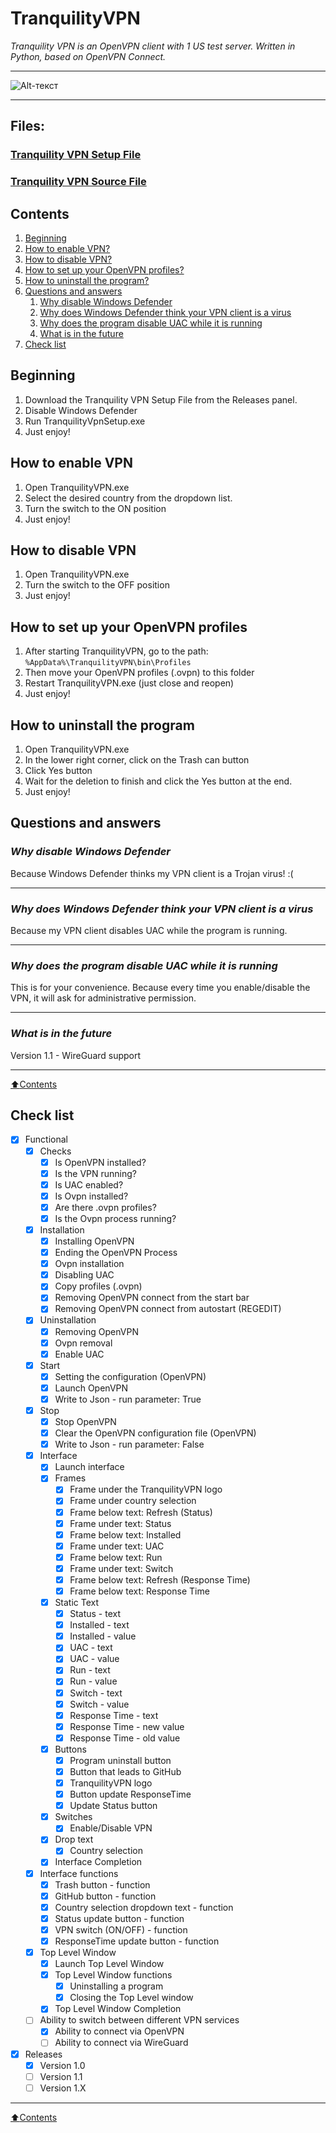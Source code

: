 # **TranquilityVPN**
*Tranquility VPN is an OpenVPN client with 1 US test server. Written in Python, based on OpenVPN Connect.*

____
![Alt-текст](https://i.ibb.co/1RNd4BC/Tranquillity-Studo.png "Tranquility Studio")
____
## **Files:**
### [Tranquility VPN Setup File](https://github.com/TeaGG2020/TranquilityVPN/releases/tag/SetupFile)
### [Tranquility VPN Source File](https://github.com/TeaGG2020/TranquilityVPN/releases/tag/SourceFile)  
## **Contents** 

1. [Beginning](#Beginning)
2. [How to enable VPN?](#How-to-enable-VPN)
3. [How to disable VPN?](#How-to-disable-VPN)
4. [How to set up your OpenVPN profiles?](#How-to-set-up-your-OpenVPN-profiles)
5. [How to uninstall the program?](#How-to-uninstall-the-program)
6. [Questions and answers](#Questions-and-answers)
    1. [Why disable Windows Defender](#Why-disable-Windows-Defender)
    2. [Why does Windows Defender think your VPN client is a virus](#Why-does-Windows-Defender-think-your-VPN-client-is-a-virus)
    3. [Why does the program disable UAC while it is running](#Why-does-the-program-disable-UAC-while-it-is-running)
    4. [What is in the future](#What-is-in-the-future)
8. [Check list](#Check-list)
## **Beginning**
1. Download the Tranquility VPN Setup File from the Releases panel.
2. Disable Windows Defender
3. Run TranquilityVpnSetup.exe
4. Just enjoy!
## **How to enable VPN**
1. Open TranquilityVPN.exe
2. Select the desired country from the dropdown list.
3. Turn the switch to the ON position
4. Just enjoy!
## **How to disable VPN**
1. Open TranquilityVPN.exe
2. Turn the switch to the OFF position
3. Just enjoy!
## **How to set up your OpenVPN profiles**
1. After starting TranquilityVPN, go to the path:  
```%AppData%\TranquilityVPN\bin\Profiles```  
2. Then move your OpenVPN profiles (.ovpn) to this folder  
3. Restart TranquilityVPN.exe (just close and reopen)  
4. Just enjoy!
## **How to uninstall the program**
1. Open TranquilityVPN.exe
2. In the lower right corner, click on the Trash can button
3. Click Yes button
4. Wait for the deletion to finish and click the Yes button at the end.
5. Just enjoy!
## **Questions and answers**
### *Why disable Windows Defender*
Because Windows Defender thinks my VPN client is a Trojan virus! :(
____
### *Why does Windows Defender think your VPN client is a virus*
Because my VPN client disables UAC while the program is running.
____
### *Why does the program disable UAC while it is running*
This is for your convenience. Because every time you enable/disable the VPN, it will ask for administrative permission.
____
### *What is in the future*
Version 1.1 - WireGuard support
____
[:arrow_up:Contents](#Contents)
## **Check list** 

- [X] Functional
	- [X] Checks
        - [X] Is OpenVPN installed?
        - [X] Is the VPN running?
        - [X] Is UAC enabled?
        - [X] Is Ovpn installed?
        - [X] Are there .ovpn profiles?
        - [X] Is the Ovpn process running?
	- [X] Installation
        - [X] Installing OpenVPN
        - [X] Ending the OpenVPN Process
        - [X] Ovpn installation
        - [X] Disabling UAC
        - [X] Copy profiles (.ovpn)
        - [X] Removing OpenVPN connect from the start bar
        - [X] Removing OpenVPN connect from autostart (REGEDIT)
	- [X] Uninstallation
        - [X] Removing OpenVPN
        - [X] Ovpn removal
        - [X] Enable UAC
	- [X] Start 
        - [X] Setting the configuration (OpenVPN)
        - [X] Launch OpenVPN
        - [X] Write to Json - run parameter: True
	- [X] Stop
        - [X] Stop OpenVPN
        - [X] Clear the OpenVPN configuration file (OpenVPN)
        - [X] Write to Json - run parameter: False
	- [X] Interface
        - [X] Launch interface  
        - [X] Frames
            - [X] Frame under the TranquilityVPN logo
            - [X] Frame under country selection
            - [X] Frame below text: Refresh (Status)
            - [X] Frame under text: Status
            - [X] Frame below text: Installed
            - [X] Frame under text: UAC
            - [X] Frame below text: Run
            - [X] Frame under text: Switch
            - [X] Frame below text: Refresh (Response Time)
            - [X] Frame below text: Response Time
        - [X] Static Text
            - [X] Status - text 
            - [X] Installed - text
            - [X] Installed - value
            - [X] UAC - text
            - [X] UAC - value
            - [X] Run - text
            - [X] Run - value
            - [X] Switch - text
            - [X] Switch - value
            - [X] Response Time - text
            - [X] Response Time - new value
            - [X] Response Time - old value
        - [X] Buttons
            - [X] Program uninstall button
            - [X] Button that leads to GitHub
            - [X] TranquilityVPN logo
            - [X] Button update ResponseTime
            - [X] Update Status button
        - [X] Switches
            - [X] Enable/Disable VPN
        - [X] Drop text
            - [X] Country selection
        - [X] Interface Completion
	- [X] Interface functions
        - [X] Trash button - function
        - [X] GitHub button - function
        - [X] Country selection dropdown text - function
        - [X] Status update button - function
        - [X] VPN switch (ON/OFF) - function
        - [X] ResponseTime update button - function
	- [X] Top Level Window
        - [X] Launch Top Level Window
        - [X] Top Level Window functions
            - [X] Uninstalling a program
            - [X] Closing the Top Level window
        - [X] Top Level Window Completion
	- [ ] Ability to switch between different VPN services
        - [X] Ability to connect via OpenVPN
        - [ ] Ability to connect via WireGuard

- [X] Releases
    - [X] Version 1.0
    - [ ] Version 1.1
    - [ ] Version 1.X
____
[:arrow_up:Contents](#Contents)
